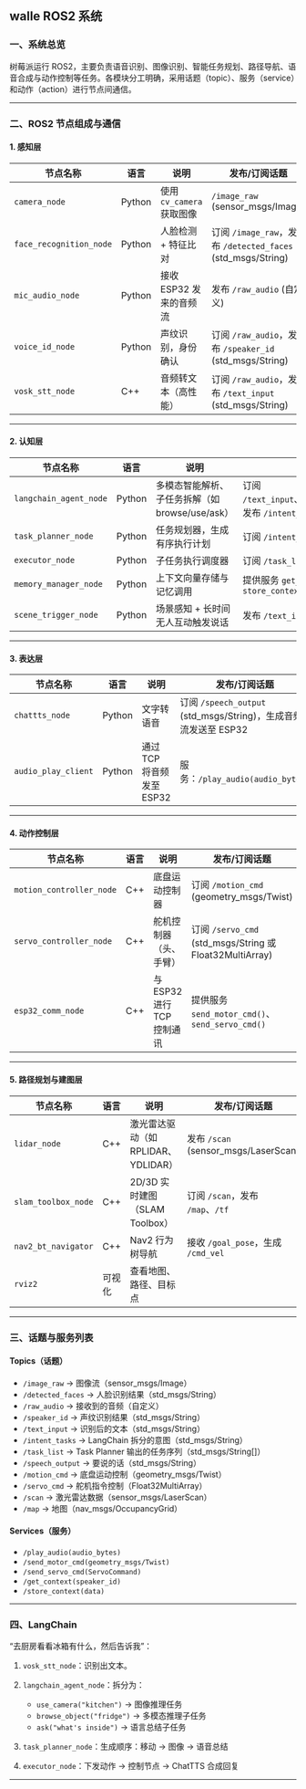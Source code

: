 ## walle ROS2 系统

### 一、系统总览

树莓派运行 ROS2，主要负责语音识别、图像识别、智能任务规划、路径导航、语音合成与动作控制等任务。各模块分工明确，采用话题（topic）、服务（service）和动作（action）进行节点间通信。

---

### 二、ROS2 节点组成与通信

#### 1. 感知层

| 节点名称                    | 语言     | 说明                  | 发布/订阅话题                                                 |
| ----------------------- | ------ | ------------------- | ------------------------------------------------------- |
| `camera_node`           | Python | 使用 `cv_camera` 获取图像 | `/image_raw` (sensor\_msgs/Image)                       |
| `face_recognition_node` | Python | 人脸检测 + 特征比对         | 订阅 `/image_raw`，发布 `/detected_faces` (std\_msgs/String) |
| `mic_audio_node`        | Python | 接收 ESP32 发来的音频流     | 发布 `/raw_audio` (自定义)                                   |
| `voice_id_node`         | Python | 声纹识别，身份确认           | 订阅 `/raw_audio`，发布 `/speaker_id` (std\_msgs/String)     |
| `vosk_stt_node`         | C++    | 音频转文本（高性能）          | 订阅 `/raw_audio`，发布 `/text_input` (std\_msgs/String)     |

---

#### 2. 认知层

| 节点名称                   | 语言     | 说明                              | 发布/订阅话题                                                                                   |
| ---------------------- | ------ | ------------------------------- | ----------------------------------------------------------------------------------------- |
| `langchain_agent_node` | Python | 多模态智能解析、子任务拆解（如 browse/use/ask） | 订阅 `/text_input`、`/speaker_id`、`/detected_faces`<br>发布 `/intent_tasks` (std\_msgs/String) |
| `task_planner_node`    | Python | 任务规划器，生成有序执行计划                  | 订阅 `/intent_tasks`，发布 `/task_list`                                                        |
| `executor_node`        | Python | 子任务执行调度器                        | 订阅 `/task_list`，调度动作/语音                                                                   |
| `memory_manager_node`  | Python | 上下文向量存储与记忆调用                    | 提供服务 `get_context(speaker_id)`、`store_context(data)`                                      |
| `scene_trigger_node`   | Python | 场景感知 + 长时间无人互动触发说话              | 发布 `/text_input`                                                                          |

---

#### 3. 表达层

| 节点名称                | 语言     | 说明                 | 发布/订阅话题                                               |
| ------------------- | ------ | ------------------ | ----------------------------------------------------- |
| `chattts_node`      | Python | 文字转语音              | 订阅 `/speech_output` (std\_msgs/String)，生成音频流发送至 ESP32 |
| `audio_play_client` | Python | 通过 TCP 将音频发至 ESP32 | 服务：`/play_audio(audio_bytes)`                         |

---

#### 4. 动作控制层

| 节点名称                     | 语言  | 说明                  | 发布/订阅话题                                                |
| ------------------------ | --- | ------------------- | ------------------------------------------------------ |
| `motion_controller_node` | C++ | 底盘运动控制器             | 订阅 `/motion_cmd` (geometry\_msgs/Twist)                |
| `servo_controller_node`  | C++ | 舵机控制器（头、手臂）         | 订阅 `/servo_cmd` (std\_msgs/String 或 Float32MultiArray) |
| `esp32_comm_node`        | C++ | 与 ESP32 进行 TCP 控制通讯 | 提供服务 `send_motor_cmd()`、`send_servo_cmd()`             |

---

#### 5. 路径规划与建图层

| 节点名称                | 语言  | 说明                        | 发布/订阅话题                             |
| ------------------- | --- | ------------------------- | ----------------------------------- |
| `lidar_node`        | C++ | 激光雷达驱动（如 RPLIDAR、YDLIDAR） | 发布 `/scan` (sensor\_msgs/LaserScan) |
| `slam_toolbox_node` | C++ | 2D/3D 实时建图（SLAM Toolbox）  | 订阅 `/scan`，发布 `/map`、`/tf`          |
| `nav2_bt_navigator` | C++ | Nav2 行为树导航                | 接收 `/goal_pose`，生成 `/cmd_vel`       |
| `rviz2`             | 可视化 | 查看地图、路径、目标点               |                                     |

---

### 三、话题与服务列表

#### Topics（话题）

* `/image_raw` → 图像流（sensor\_msgs/Image）
* `/detected_faces` → 人脸识别结果（std\_msgs/String）
* `/raw_audio` → 接收到的音频（自定义）
* `/speaker_id` → 声纹识别结果（std\_msgs/String）
* `/text_input` → 识别后的文本（std\_msgs/String）
* `/intent_tasks` → LangChain 拆分的意图（std\_msgs/String）
* `/task_list` → Task Planner 输出的任务序列（std\_msgs/String\[]）
* `/speech_output` → 要说的话（std\_msgs/String）
* `/motion_cmd` → 底盘运动控制（geometry\_msgs/Twist）
* `/servo_cmd` → 舵机指令控制（Float32MultiArray）
* `/scan` → 激光雷达数据（sensor\_msgs/LaserScan）
* `/map` → 地图（nav\_msgs/OccupancyGrid）

#### Services（服务）

* `/play_audio(audio_bytes)`
* `/send_motor_cmd(geometry_msgs/Twist)`
* `/send_servo_cmd(ServoCommand)`
* `/get_context(speaker_id)`
* `/store_context(data)`

---

### 四、LangChain

“去厨房看看冰箱有什么，然后告诉我”：

1. `vosk_stt_node`：识别出文本。
2. `langchain_agent_node`：拆分为：

   * `use_camera("kitchen")` → 图像推理任务
   * `browse_object("fridge")` → 多模态推理子任务
   * `ask("what's inside")` → 语言总结子任务
3. `task_planner_node`：生成顺序：移动 → 图像 → 语音总结
4. `executor_node`：下发动作 → 控制节点 → ChatTTS 合成回复

---
